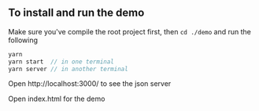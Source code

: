 ## To install and run the demo

Make sure you've compile the root project first, then `cd ./demo` and run the following

```js
yarn
yarn start  // in one terminal
yarn server // in another terminal
```

Open http://localhost:3000/ to see the json server

Open index.html for the demo
